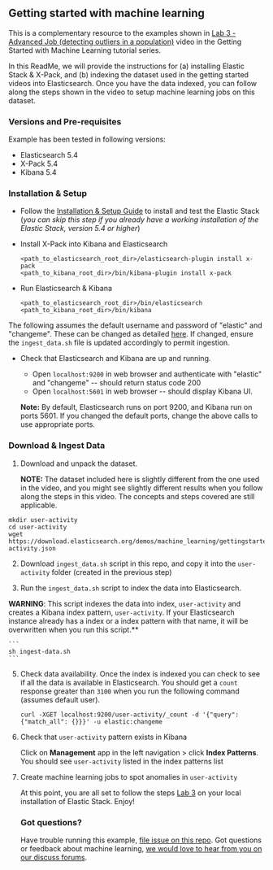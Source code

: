 ## Getting started with machine learning

This is a complementary resource to the examples shown in [Lab 3 - Advanced Job (detecting outliers in a population)](www.elastic.co/videos/machine-learning-lab-3-detect-outliers-in-a-population) video in the Getting Started with Machine Learning tutorial series.

  In this ReadMe, we will provide the instructions for (a) installing Elastic Stack & X-Pack, and (b) indexing the dataset used in the getting started videos into Elasticsearch. Once you have the data indexed, you can follow along the steps shown in the video to setup machine learning jobs on this dataset.   

### Versions and Pre-requisites

Example has been tested in following versions:

- Elasticsearch 5.4
- X-Pack 5.4
- Kibana 5.4

### Installation & Setup

* Follow the [Installation & Setup Guide](https://github.com/elastic/examples/blob/master/Installation%20and%20Setup.md) to install and test the Elastic Stack (*you can skip this step if you already have a working installation of the Elastic Stack, version 5.4 or higher*)

* Install X-Pack into Kibana and Elasticsearch

  ```shell
  <path_to_elasticsearch_root_dir>/elasticsearch-plugin install x-pack
  <path_to_kibana_root_dir>/bin/kibana-plugin install x-pack
  ```

* Run Elasticsearch & Kibana

  ```shell
  <path_to_elasticsearch_root_dir>/bin/elasticsearch
  <path_to_kibana_root_dir>/bin/kibana
  ```

The following assumes the default username and password of "elastic" and "changeme".  These can be changed as detailed [here](https://www.elastic.co/guide/en/shield/current/native-realm.html).  If changed, ensure the `ingest_data.sh` file is updated accordingly to permit ingestion.

* Check that Elasticsearch and Kibana are up and running.
  - Open `localhost:9200` in web browser and authenticate with "elastic" and "changeme" -- should return status code 200
  - Open `localhost:5601` in web browser -- should display Kibana UI.


  **Note:** By default, Elasticsearch runs on port 9200, and Kibana run on ports 5601. If you changed the default ports, change the above calls to use appropriate ports.

### Download & Ingest Data

1. Download and unpack the dataset.

   **NOTE:** The dataset included here is slightly different from the one used in the video, and you might see slightly different results when you follow along the steps in this video. The concepts and steps covered are still applicable.

  ```
  mkdir user-activity
  cd user-activity
  wget https://download.elasticsearch.org/demos/machine_learning/gettingstarted/user-activity.json
  ```

2. Download `ingest_data.sh` script in this repo, and copy it into the `user-activity` folder (created in the previous step) <br>

3. Run the `ingest_data.sh` script to index the data into Elasticsearch.  

  **WARNING**: This script  indexes the data into index, `user-activity` and creates a Kibana index pattern, `user-activity`. If your Elasticsearch instance already has a index or a index pattern with that name, it will be overwritten when you run this script.**

    ```  
    sh ingest-data.sh
    ```

5. Check data availability. Once the index is indexed you can check to see if all the data is available in Elasticsearch. You should get a `count` response greater than `3100` when you run the following command (assumes default user).

    ```shell
    curl -XGET localhost:9200/user-activity/_count -d '{"query": {"match_all": {}}}' -u elastic:changeme
    ```

6. Check that `user-activity` pattern exists in Kibana

    Click on **Management** app in the left navigation > click **Index Patterns**. You should see `user-activity` listed in the index patterns list


7. Create machine learning jobs to spot anomalies in `user-activity`

   At this point, you are all set to follow the steps [Lab 3](www.elastic.co/videos/machine-learning-lab-3-detect-outliers-in-a-population) on your local installation of Elastic Stack. Enjoy!

   ### Got questions?

   Have trouble running this example, [file issue on this repo](https://github.com/elastic/examples/issues/new). Got questions or feedback about machine learning, [we would love to hear from you on our discuss forums](https://discuss.elastic.co/c/x-pack).
